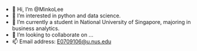 - 👋 Hi, I’m @MinkoLee
- 👀 I’m interested in python and data science.
- 🌱 I’m currently a student in National University of Singapore, majoring in business analytics.
- 💞️ I’m looking to collaborate on ...
- 📫 Email address: E0709106@u.nus.edu

<!---
MinkoLee1999/MinkoLee1999 is a ✨ special ✨ repository because its `README.md` (this file) appears on your GitHub profile.
You can click the Preview link to take a look at your changes.
--->

